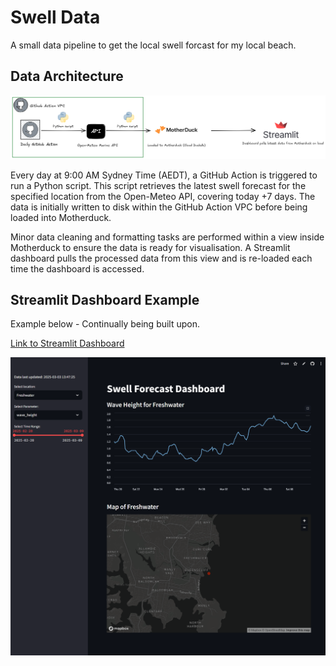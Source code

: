 # Swell Data

A small data pipeline to get the local swell forcast for my local beach.

## Data Architecture

![Architecture](./images/architecture.png)

Every day at 9:00 AM Sydney Time (AEDT), a GitHub Action is triggered to run a Python script. This script retrieves the latest swell forecast for the specified location from the Open-Meteo API, covering today +7 days. The data is initially written to disk within the GitHub Action VPC before being loaded into Motherduck.

Minor data cleaning and formatting tasks are performed within a view inside Motherduck to ensure the data is ready for visualisation. A Streamlit dashboard pulls the processed data from this view and is re-loaded each time the dashboard is accessed.

## Streamlit Dashboard Example

Example below - Continually being built upon.

[Link to Streamlit Dashboard](https://swelldata-g8c7djod5rqc6xfwqzkcex.streamlit.app/)

![Dashboard](./images/dashboard_screengrab.png)



